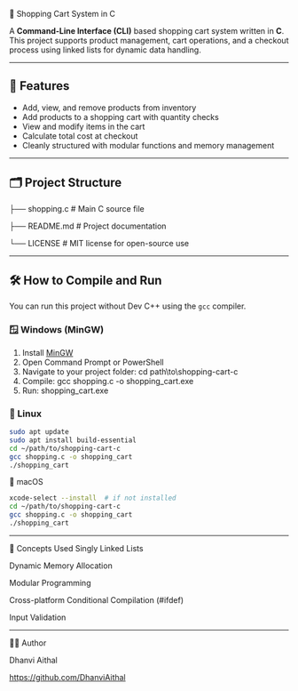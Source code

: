 🛒 Shopping Cart System in C

A **Command-Line Interface (CLI)** based shopping cart system written in **C**. This project supports product management, cart operations, and a checkout process using linked lists for dynamic data handling.

---

## 🚀 Features

- Add, view, and remove products from inventory
- Add products to a shopping cart with quantity checks
- View and modify items in the cart
- Calculate total cost at checkout
- Cleanly structured with modular functions and memory management

---
## 🗂️ Project Structure
├── shopping.c # Main C source file

├── README.md # Project documentation

└── LICENSE # MIT license for open-source use

---

## 🛠️ How to Compile and Run

You can run this project without Dev C++ using the `gcc` compiler.

### 🪟 Windows (MinGW)

1. Install [MinGW](https://www.mingw-w64.org/)
2. Open Command Prompt or PowerShell
3. Navigate to your project folder:
cd path\to\shopping-cart-c
4. Compile:
gcc shopping.c -o shopping_cart.exe
5. Run:
shopping_cart.exe

### 🐧 Linux

```bash
sudo apt update
sudo apt install build-essential
cd ~/path/to/shopping-cart-c
gcc shopping.c -o shopping_cart
./shopping_cart
```
🍏 macOS
```bash
xcode-select --install  # if not installed
cd ~/path/to/shopping-cart-c
gcc shopping.c -o shopping_cart
./shopping_cart
```
---
🧠 Concepts Used
Singly Linked Lists

Dynamic Memory Allocation

Modular Programming

Cross-platform Conditional Compilation (#ifdef)

Input Validation

---
🙋‍♂️ Author

Dhanvi Aithal

https://github.com/DhanviAithal
